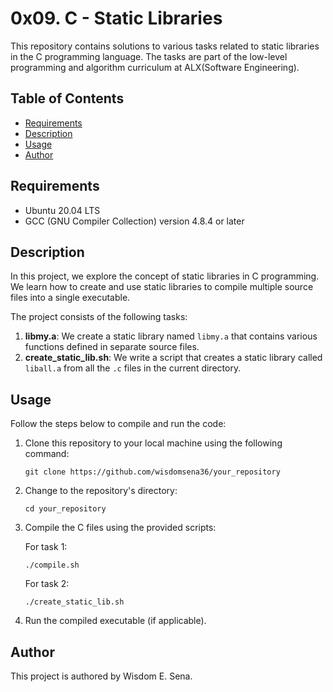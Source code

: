 # 0x09. C - Static Libraries

This repository contains solutions to various tasks related to static libraries in the C programming language. The tasks are part of the low-level programming and algorithm curriculum at ALX(Software Engineering).

## Table of Contents

- [Requirements](#requirements)
- [Description](#description)
- [Usage](#usage)
- [Author](#author)

## Requirements

- Ubuntu 20.04 LTS
- GCC (GNU Compiler Collection) version 4.8.4 or later

## Description

In this project, we explore the concept of static libraries in C programming. We learn how to create and use static libraries to compile multiple source files into a single executable.

The project consists of the following tasks:

1. **libmy.a**: We create a static library named `libmy.a` that contains various functions defined in separate source files.
2. **create_static_lib.sh**: We write a script that creates a static library called `liball.a` from all the `.c` files in the current directory.

## Usage

Follow the steps below to compile and run the code:

1. Clone this repository to your local machine using the following command:

   ```shell
   git clone https://github.com/wisdomsena36/your_repository
   ```

2. Change to the repository's directory:

   ```shell
   cd your_repository
   ```

3. Compile the C files using the provided scripts:

   For task 1:
   ```shell
   ./compile.sh
   ```

   For task 2:
   ```shell
   ./create_static_lib.sh
   ```

4. Run the compiled executable (if applicable).

## Author

This project is authored by Wisdom E. Sena.

